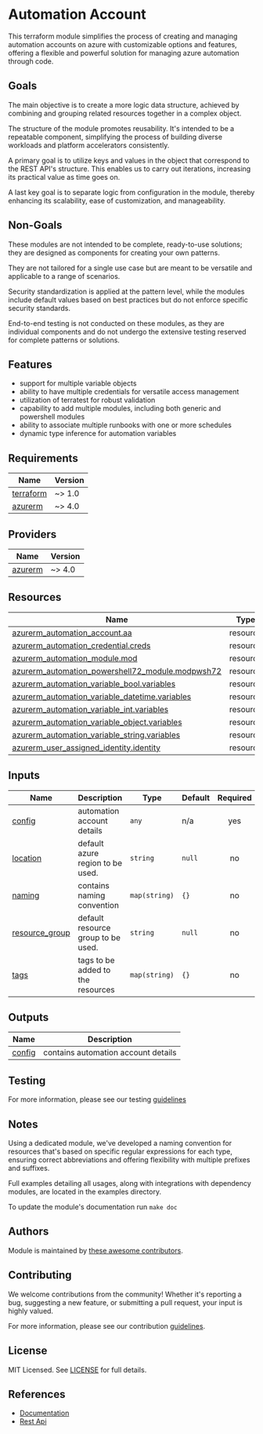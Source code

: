 # Automation Account

This terraform module simplifies the process of creating and managing automation accounts on azure with customizable options and features, offering a flexible and powerful solution for managing azure automation through code.

## Goals

The main objective is to create a more logic data structure, achieved by combining and grouping related resources together in a complex object.

The structure of the module promotes reusability. It's intended to be a repeatable component, simplifying the process of building diverse workloads and platform accelerators consistently.

A primary goal is to utilize keys and values in the object that correspond to the REST API's structure. This enables us to carry out iterations, increasing its practical value as time goes on.

A last key goal is to separate logic from configuration in the module, thereby enhancing its scalability, ease of customization, and manageability.

## Non-Goals

These modules are not intended to be complete, ready-to-use solutions; they are designed as components for creating your own patterns.

They are not tailored for a single use case but are meant to be versatile and applicable to a range of scenarios.

Security standardization is applied at the pattern level, while the modules include default values based on best practices but do not enforce specific security standards.

End-to-end testing is not conducted on these modules, as they are individual components and do not undergo the extensive testing reserved for complete patterns or solutions.

## Features

- support for multiple variable objects
- ability to have multiple credentials for versatile access management
- utilization of terratest for robust validation
- capability to add multiple modules, including both generic and powershell modules
- ability to associate multiple runbooks with one or more schedules
- dynamic type inference for automation variables

<!-- BEGIN_TF_DOCS -->
## Requirements

| Name | Version |
|------|---------|
| <a name="requirement_terraform"></a> [terraform](#requirement\_terraform) | ~> 1.0 |
| <a name="requirement_azurerm"></a> [azurerm](#requirement\_azurerm) | ~> 4.0 |

## Providers

| Name | Version |
|------|---------|
| <a name="provider_azurerm"></a> [azurerm](#provider\_azurerm) | ~> 4.0 |

## Resources

| Name | Type |
|------|------|
| [azurerm_automation_account.aa](https://registry.terraform.io/providers/hashicorp/azurerm/latest/docs/resources/automation_account) | resource |
| [azurerm_automation_credential.creds](https://registry.terraform.io/providers/hashicorp/azurerm/latest/docs/resources/automation_credential) | resource |
| [azurerm_automation_module.mod](https://registry.terraform.io/providers/hashicorp/azurerm/latest/docs/resources/automation_module) | resource |
| [azurerm_automation_powershell72_module.modpwsh72](https://registry.terraform.io/providers/hashicorp/azurerm/latest/docs/resources/automation_powershell72_module) | resource |
| [azurerm_automation_variable_bool.variables](https://registry.terraform.io/providers/hashicorp/azurerm/latest/docs/resources/automation_variable_bool) | resource |
| [azurerm_automation_variable_datetime.variables](https://registry.terraform.io/providers/hashicorp/azurerm/latest/docs/resources/automation_variable_datetime) | resource |
| [azurerm_automation_variable_int.variables](https://registry.terraform.io/providers/hashicorp/azurerm/latest/docs/resources/automation_variable_int) | resource |
| [azurerm_automation_variable_object.variables](https://registry.terraform.io/providers/hashicorp/azurerm/latest/docs/resources/automation_variable_object) | resource |
| [azurerm_automation_variable_string.variables](https://registry.terraform.io/providers/hashicorp/azurerm/latest/docs/resources/automation_variable_string) | resource |
| [azurerm_user_assigned_identity.identity](https://registry.terraform.io/providers/hashicorp/azurerm/latest/docs/resources/user_assigned_identity) | resource |

## Inputs

| Name | Description | Type | Default | Required |
|------|-------------|------|---------|:--------:|
| <a name="input_config"></a> [config](#input\_config) | automation account details | `any` | n/a | yes |
| <a name="input_location"></a> [location](#input\_location) | default azure region to be used. | `string` | `null` | no |
| <a name="input_naming"></a> [naming](#input\_naming) | contains naming convention | `map(string)` | `{}` | no |
| <a name="input_resource_group"></a> [resource\_group](#input\_resource\_group) | default resource group to be used. | `string` | `null` | no |
| <a name="input_tags"></a> [tags](#input\_tags) | tags to be added to the resources | `map(string)` | `{}` | no |

## Outputs

| Name | Description |
|------|-------------|
| <a name="output_config"></a> [config](#output\_config) | contains automation account details |
<!-- END_TF_DOCS -->

## Testing

For more information, please see our testing [guidelines](./TESTING.md)

## Notes

Using a dedicated module, we've developed a naming convention for resources that's based on specific regular expressions for each type, ensuring correct abbreviations and offering flexibility with multiple prefixes and suffixes.

Full examples detailing all usages, along with integrations with dependency modules, are located in the examples directory.

To update the module's documentation run `make doc`

## Authors

Module is maintained by [these awesome contributors](https://github.com/cloudnationhq/terraform-azure-aa/graphs/contributors).

## Contributing

We welcome contributions from the community! Whether it's reporting a bug, suggesting a new feature, or submitting a pull request, your input is highly valued.

For more information, please see our contribution [guidelines](./CONTRIBUTING.md).

## License

MIT Licensed. See [LICENSE](./LICENSE) for full details.

## References

- [Documentation](https://learn.microsoft.com/en-us/azure/automation/)
- [Rest Api](https://learn.microsoft.com/en-us/rest/api/automation/)
